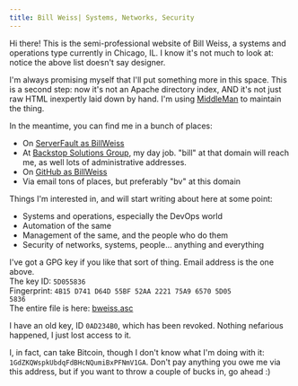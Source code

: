 ```yaml
---
title: Bill Weiss| Systems, Networks, Security
---
```


Hi there! This is the semi-professional website of Bill Weiss, a
systems and operations type currently in Chicago, IL. I know it's not
much to look at: notice the above list doesn't say designer.

I'm always promising myself that I'll put something more in this
space. This is a second step: now it's not an Apache directory index,
AND it's not just raw HTML inexpertly laid down by hand.  I'm using
[MiddleMan](http://middleman.com/) to maintain the thing.

In the meantime, you can find me in a bunch of places:

 * On [ServerFault as BillWeiss](http://serverfault.com/users/4117/bill-weiss)
 * At [Backstop Solutions Group](https://www.backstopsolutions.com/), my day job.
   "bill" at that domain will reach me, as well lots of administrative addresses.
 * On [GitHub as BillWeiss](https://github.com/BillWeiss)
 * Via email tons of places, but preferably "bv" at this domain

Things I'm interested in, and will start writing about here at some
point:

 * Systems and operations, especially the DevOps world
 * Automation of the same
 * Management of the same, and the people who do them
 * Security of networks, systems, people... anything and everything

I've got a GPG key if you like that sort of thing.  Email address is the one above.<br />
The key ID: <code>5D055836</code><br />
Fingerprint: <code>4B15 D741 D64D 55BF 52AA 2221 75A9 6570 5D05 5836</code><br />
The entire file is here: [bweiss.asc](http://www.clanspum.net/~houdini/bweiss.asc)

I have an old key, ID <code>0AD234B0</code>, which has been revoked.  Nothing
nefarious happened, I just lost access to it.

I, in fact, can take Bitcoin, though I don't know what I'm doing with
it: <code>1GdZKQWspkUbdqFdBHcNQumiBxPFNmV1GA</code>.  Don't pay anything you owe me
via this address, but if you want to throw a couple of bucks in, go
ahead :)

